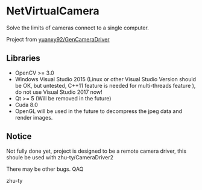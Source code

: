 # NetVirtualCamera
Solve the limits of cameras connect to a single computer.

Project from [yuanxy92/GenCameraDriver](https://github.com/yuanxy92/GenCameraDriver)
## Libraries
- OpenCV >= 3.0
- Windows Visual Studio 2015 (Linux or other Visual Studio Version should be OK, but untested, C++11 feature is needed for multi-threads feature ), do not use Visual Studio 2017 now!
- Qt >= 5 (Will be removed in the future)
- Cuda 8.0
- OpenGL will be used in the future to decompress the jpeg data and render images.

## Notice
Not fully done yet, project is designed to be a remote camera driver, this shoule be used with zhu-ty/CameraDriver2

There may be other bugs. QAQ

zhu-ty

``` cmake .. -G "Visual Studio 14 2015 Win64"
